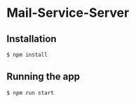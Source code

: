 # Mail-Service-Server

## Installation
```bash
$ npm install
```

## Running the app
```bash
$ npm run start
```
